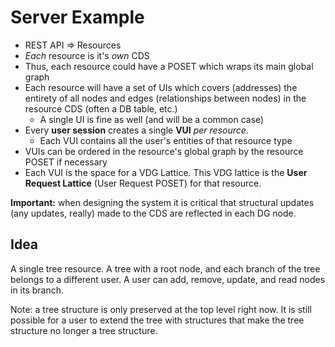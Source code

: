 # Server Example

- REST API => Resources
- *Each* resource is it's *own* CDS
- Thus, each resource could have a POSET which wraps its main global graph
- Each resource will have a set of UIs which covers (addresses) the entirety of all nodes and edges (relationships between nodes) in the resource CDS (often a DB table, etc.)
    + A single UI is fine as well (and will be a common case)
- Every **user session** creates a single **VUI** *per resource*.
    + Each VUI contains all the user's entities of that resource type
- VUIs can be ordered in the resource's global graph by the resource POSET if necessary
- Each VUI is the space for a VDG Lattice. This VDG lattice is the **User Request Lattice** (User Request POSET) for that resource.

**Important:** when designing the system it is critical that structural updates (any updates, really) made to the CDS are reflected in each DG node.

## Idea

A single tree resource. A tree with a root node, and each branch of the tree belongs to a different user. A user can add, remove, update, and read nodes in its branch.

Note: a tree structure is only preserved at the top level right now. It is still possible for a user to extend the tree with structures that make the tree structure no longer a tree structure.